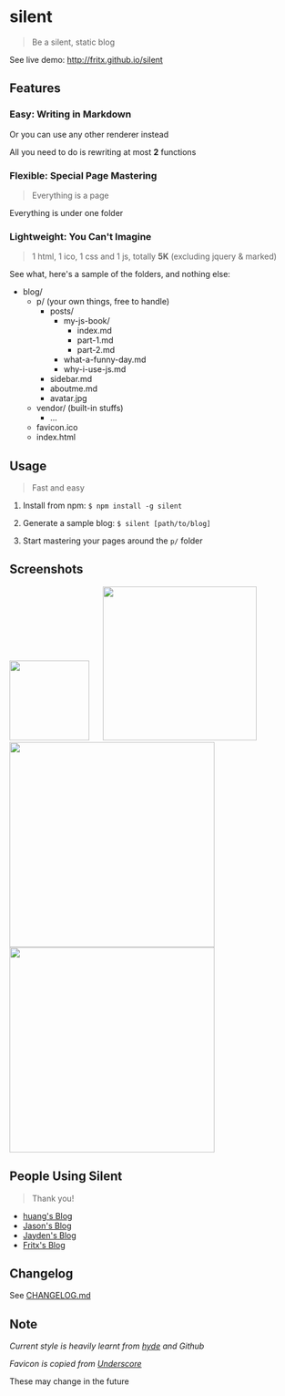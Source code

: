 # silent

> Be a silent, static blog

See live demo: <http://fritx.github.io/silent>

## Features

### Easy: Writing in Markdown

Or you can use any other renderer instead

All you need to do is rewriting at most **2** functions

### Flexible: Special Page Mastering

> Everything is a page

Everything is under one folder

### Lightweight: You Can't Imagine

> 1 html, 1 ico, 1 css and 1 js, totally **5K** (excluding jquery & marked)

See what, here's a sample of the folders, and nothing else:

- blog/
  - p/ (your own things, free to handle)
    - posts/
      - my-js-book/
        - index.md
        - part-1.md
        - part-2.md
      - what-a-funny-day.md
      - why-i-use-js.md
    - sidebar.md
    - aboutme.md
    - avatar.jpg
  - vendor/ (built-in stuffs)
    - ...
  - favicon.ico
  - index.html

## Usage

> Fast and easy

1. Install from npm: `$ npm install -g silent`

1. Generate a sample blog: `$ silent [path/to/blog]`

1. Start mastering your pages around the `p/` folder

## Screenshots

<img src="https://raw.githubusercontent.com/fritx/silent/master/blog/p/projects/silent/Screenshot_from_2014-05-08_01-43-18.png" width="140">
&nbsp;&nbsp;&nbsp;&nbsp;
<img src="https://raw.githubusercontent.com/fritx/silent/master/blog/p/projects/silent/Screenshot_from_2014-05-08_01-56-27.png" width="270">

<img src="https://raw.githubusercontent.com/fritx/silent/master/blog/p/projects/silent/Screenshot_from_2014-05-08_01-48-37.png" width="360">

<img src="https://raw.githubusercontent.com/fritx/silent/master/blog/p/projects/silent/Screenshot_from_2014-05-08_01-50-42.png" width="360">

## People Using Silent

> Thank you!

- [huang's Blog](http://huangruichang.github.io)
- [Jason's Blog](http://jacsonlee.github.io/Blog)
- [Jayden's Blog](http://iamjayden.github.io)
- [Fritx's Blog](http://fritx.github.io/blog)

## Changelog

See [CHANGELOG.md](https://github.com/fritx/silent/blob/master/CHANGELOG.md)

## Note

*Current style is heavily learnt from [hyde](https://github.com/mdo/hyde) and Github*

*Favicon is copied from [Underscore](https://github.com/jashkenas/underscore)*

These may change in the future
